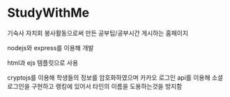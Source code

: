 # StudyWithMe
기숙사 자치회 봉사활동으로써 만든 공부팁/공부시간 게시하는 홈페이지

nodejs와 express를 이용해 개발

html과 ejs 템플릿으로 사용

cryptojs를 이용해 학생들의 정보를 암호화하였으며 카카오 로그인 api를 이용해 소셜로그인을 구현하고
랭킹에 있어서 타인의 이름을 도용하는것을 방지함